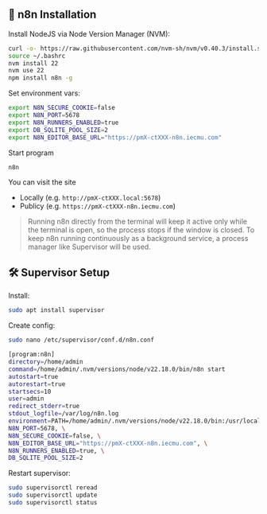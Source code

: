 ## 🤖 n8n Installation

Install NodeJS via Node Version Manager (NVM):

```bash
curl -o- https://raw.githubusercontent.com/nvm-sh/nvm/v0.40.3/install.sh | bash
source ~/.bashrc
nvm install 22
nvm use 22
npm install n8n -g
```

Set environment vars:

```bash
export N8N_SECURE_COOKIE=false
export N8N_PORT=5678
export N8N_RUNNERS_ENABLED=true
export DB_SQLITE_POOL_SIZE=2
export N8N_EDITOR_BASE_URL="https://pmX-ctXXX-n8n.iecmu.com"

```

Start program

```
n8n
```

You can visit the site

- Locally (e.g. `http://pmX-ctXXX.local:5678`)
- Publicy (e.g. `https://pmX-ctXXX-n8n.iecmu.com`)

> Running n8n directly from the terminal will keep it active only while the terminal is open, so the process stops if the window is closed. To keep n8n running continuously as a background service, a process manager like Supervisor will be used.

## 🛠 Supervisor Setup

Install:

```bash
sudo apt install supervisor
```

Create config:

```bash
sudo nano /etc/supervisor/conf.d/n8n.conf
```

```bash
[program:n8n]
directory=/home/admin
command=/home/admin/.nvm/versions/node/v22.18.0/bin/n8n start
autostart=true
autorestart=true
startsecs=10
user=admin
redirect_stderr=true
stdout_logfile=/var/log/n8n.log
environment=PATH=/home/admin/.nvm/versions/node/v22.18.0/bin:/usr/local/bin:/usr/bin:/bin, \
N8N_PORT=5678, \
N8N_SECURE_COOKIE=false, \
N8N_EDITOR_BASE_URL="https://pmX-ctXXX-n8n.iecmu.com", \
N8N_RUNNERS_ENABLED=true, \
DB_SQLITE_POOL_SIZE=2
```

Restart supervisor:

```bash
sudo supervisorctl reread
sudo supervisorctl update
sudo supervisorctl status
```
